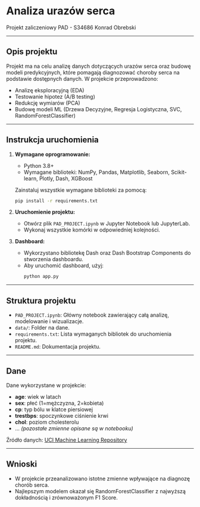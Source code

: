 # Analiza urazów serca
Projekt zaliczeniowy PAD - S34686 Konrad Obrebski

---

## Opis projektu
Projekt ma na celu analizę danych dotyczących urazów serca oraz budowę modeli predykcyjnych, które pomagają diagnozować choroby serca na podstawie dostępnych danych. W projekcie przeprowadzono:
- Analizę eksploracyjną (EDA)
- Testowanie hipotez (A/B testing)
- Redukcję wymiarów (PCA)
- Budowę modeli ML (Drzewa Decyzyjne, Regresja Logistyczna, SVC, RandomForestClassifier)

---

## Instrukcja uruchomienia

1. **Wymagane oprogramowanie:**
   - Python 3.8+
   - Wymagane biblioteki: NumPy, Pandas, Matplotlib, Seaborn, Scikit-learn, Plotly, Dash, XGBoost

   Zainstaluj wszystkie wymagane biblioteki za pomocą:
   ```bash
   pip install -r requirements.txt
   ```

2. **Uruchomienie projektu:**
   - Otwórz plik `PAD_PROJECT.ipynb` w Jupyter Notebook lub JupyterLab.
   - Wykonaj wszystkie komórki w odpowiedniej kolejności.

3. **Dashboard:**
   - Wykorzystano bibliotekę Dash oraz Dash Bootstrap Components do stworzenia dashboardu.
   - Aby uruchomić dashboard, użyj:
     ```bash
     python app.py
     ```

---

## Struktura projektu

- `PAD_PROJECT.ipynb`: Główny notebook zawierający całą analizę, modelowanie i wizualizacje.
- `data/`: Folder na dane.
- `requirements.txt`: Lista wymaganych bibliotek do uruchomienia projektu.
- `README.md`: Dokumentacja projektu.

---

## Dane
Dane wykorzystane w projekcie:
- **age**: wiek w latach
- **sex**: płeć (1=mężczyzna, 2=kobieta)
- **cp**: typ bólu w klatce piersiowej
- **trestbps**: spoczynkowe ciśnienie krwi
- **chol**: poziom cholesterolu
- ... *(pozostałe zmienne opisane są w notebooku)*

Źródło danych: [UCI Machine Learning Repository](https://archive.ics.uci.edu/ml/index.php)

---

## Wnioski
- W projekcie przeanalizowano istotne zmienne wpływające na diagnozę chorób serca.
- Najlepszym modelem okazał się RandomForestClassifier z najwyższą dokładnością i zrównoważonym F1 Score.

